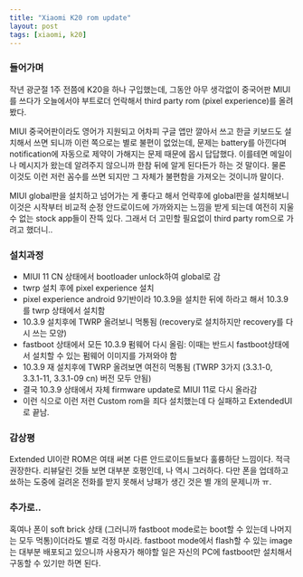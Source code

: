 ```yaml
---
title: "Xiaomi K20 rom update"
layout: post
tags: [xiaomi, k20]
---
```


### 들어가며

작년 광군절 1주 전쯤에 K20을 하나 구입했는데, 그동안 아무 생각없이 중국어판 MIUI를 쓰다가 오늘에서야 부트로더 언락해서 third party rom (pixel experience)를 올려봤다.

MIUI 중국어판이라도 영어가 지원되고 어차피 구글 앱만 깔아서 쓰고 한글 키보드도 설치해서 쓰면 되니까 이런 쪽으로는 별로 불편이 없었는데, 문제는 battery를 아낀다며 notification에 자동으로 제약이 가해지는 문제 때문에 몹시 답답했다. 이를테면 메일이나 메시지가 왔는데 알려주지 않으니까 한참 뒤에 알게 된다든가 하는 것 말이다. 물론 이것도 이런 저런 꼼수를 쓰면 되지만 그 자체가 불편함을 가져오는 것이니까 말이다.

MIUI global판을 설치하고 넘어가는 게 좋다고 해서 언락후에 global판을 설치해보니 이것은 시작부터 비교적 순정 안드로이드에 가까와지는 느낌을 받게 되는데 여전히 지울 수 없는 stock app들이 잔뜩 있다. 그래서 더 고민할 필요없이 third party rom으로 가려고 했더니..

### 설치과정

- MIUI 11 CN 상태에서 bootloader unlock하여 global로 감
- twrp 설치 후에 pixel experience 설치
- pixel experience android 9기반이라 10.3.9을 설치한 뒤에 하라고 해서 10.3.9를 twrp 상태에서 설치함
- 10.3.9 설치후에 TWRP 올려보니 먹통됨 (recovery로 설치하지만 recovery를 다시 쓰는 모양)
- fastboot 상태에서 모든 10.3.9 펌웨어 다시 올림: 이때는 반드시 fastboot상태에서 설치할 수 있는 펌웨어 이미지를 가져와야 함
- 10.3.9 재 설치후에 TWRP 올려보면 여전히 먹통됨 (TWRP 3가지 (3.3.1-0, 3.3.1-11, 3.3.1-09 cn) 버전 모두 안됨)
- 결국 10.3.9 상태에서 자체 firmware update로 MIUI 11로 다시 올라감
- 이런 식으로 이런 저런 Custom rom을 죄다 설치했는데 다 실패하고 ExtendedUI로 끝남.

### 감상평

Extended UI이란 ROM은 여태 써본 다른 안드로이드들보다 훌륭하단 느낌이다. 적극 권장한다. 리뷰달린 것들 보면 대부분 호평인데, 나 역시 그러하다. 다만 폰을 업데하고 쑈하는 도중에 걸려온 전화를 받지 못해서 낭패가 생긴 것은 별 개의 문제니까 ㅠ.

### 추가로..

혹여나 폰이 soft brick 상태 (그러니까 fastboot mode로는 boot할 수 있는데 나머지는 모두 먹통)이더라도 별로 걱정 마시라. fastboot mode에서 flash할 수 있는 image는 대부분 배포되고 있으니까 사용자가 해야할 일은 자신의 PC에 fastboot만 설치해서 구동할 수 있기만 하면 된다.

